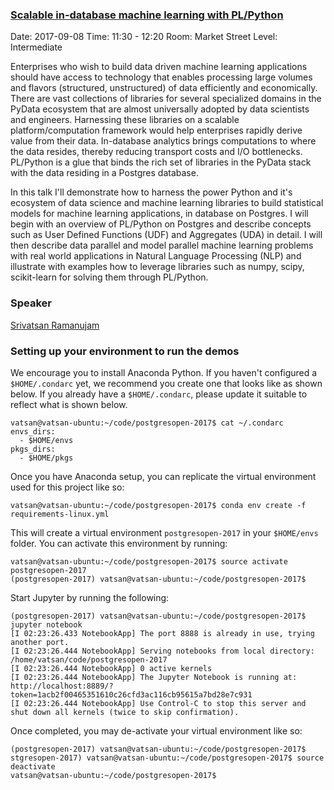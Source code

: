 ### [Scalable in-database machine learning with PL/Python](https://postgresql.us/events/schedule/pgopen2017/session/343-scalable-in-database-machine-learning-with-plpython/)

Date: 2017-09-08
Time: 11:30 - 12:20
Room: Market Street
Level: Intermediate

Enterprises who wish to build data driven machine learning applications should have access to technology that enables processing large volumes and flavors (structured, unstructured) of data efficiently and economically. There are vast collections of libraries for several specialized domains in the PyData ecosystem that are almost universally adopted by data scientists and engineers. Harnessing these libraries on a scalable platform/computation framework would help enterprises rapidly derive value from their data. In-database analytics brings computations to where the data resides, thereby reducing transport costs and I/O bottlenecks. PL/Python is a glue that binds the rich set of libraries in the PyData stack with the data residing in a Postgres database.

In this talk I'll demonstrate how to harness the power Python and it's ecosystem of data science and machine learning libraries to build statistical models for machine learning applications, in database on Postgres. I will begin with an overview of PL/Python on Postgres and describe concepts such as User Defined Functions (UDF) and Aggregates (UDA) in detail. I will then describe data parallel and model parallel machine learning problems with real world applications in Natural Language Processing (NLP) and illustrate with examples how to leverage libraries such as numpy, scipy, scikit-learn for solving them through PL/Python.

### Speaker

[Srivatsan Ramanujam](https://postgresql.us/events/schedule/pgopen2017/speaker/123-srivatsan-ramanujam/)

### Setting up your environment to run the demos

We encourage you to install Anaconda Python. If you haven't configured a `$HOME/.condarc` yet, we recommend you create one that looks like as shown below. If you already have a `$HOME/.condarc`, please update it suitable to reflect what is shown below.

```
vatsan@vatsan-ubuntu:~/code/postgresopen-2017$ cat ~/.condarc
envs_dirs:
  - $HOME/envs
pkgs_dirs:
  - $HOME/pkgs
``` 

Once you have Anaconda setup, you can replicate the virtual environment used for this project like so:

```
vatsan@vatsan-ubuntu:~/code/postgresopen-2017$ conda env create -f requirements-linux.yml 
```

This will create a virtual environment `postgresopen-2017` in your `$HOME/envs` folder. You can activate this environment by running:

```
vatsan@vatsan-ubuntu:~/code/postgresopen-2017$ source activate postgresopen-2017
(postgresopen-2017) vatsan@vatsan-ubuntu:~/code/postgresopen-2017$ 
```

Start Jupyter by running the following:

```
(postgresopen-2017) vatsan@vatsan-ubuntu:~/code/postgresopen-2017$ jupyter notebook
[I 02:23:26.433 NotebookApp] The port 8888 is already in use, trying another port.
[I 02:23:26.444 NotebookApp] Serving notebooks from local directory: /home/vatsan/code/postgresopen-2017
[I 02:23:26.444 NotebookApp] 0 active kernels 
[I 02:23:26.444 NotebookApp] The Jupyter Notebook is running at: http://localhost:8889/?token=1acb2f00465351610c26cfd3ac116cb95615a7bd28e7c931
[I 02:23:26.444 NotebookApp] Use Control-C to stop this server and shut down all kernels (twice to skip confirmation).
```

Once completed, you may de-activate your virtual environment like so:

```
(postgresopen-2017) vatsan@vatsan-ubuntu:~/code/postgresopen-2017$ 
stgresopen-2017) vatsan@vatsan-ubuntu:~/code/postgresopen-2017$ source deactivate
vatsan@vatsan-ubuntu:~/code/postgresopen-2017$
```

